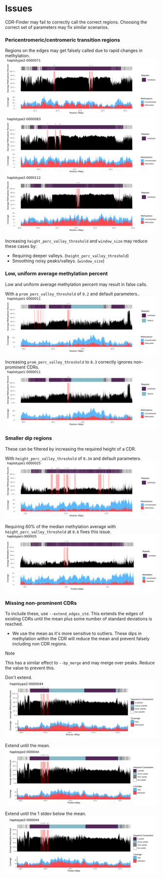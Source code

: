 # Issues
CDR-Finder may fail to correctly call the correct regions. Choosing the correct set of parameters may fix similar scenarios.

### Pericentromeric/centromeric transition regions
Regions on the edges may get falsely called due to rapid changes in methylation.
![](issues/HG00268_haplotype2-0000071.png)
![](issues/HG00358_haplotype2-0000083.png)
![](issues/HG01457_haplotype2-0000112.png)

Increasing `height_perc_valley_threshold` and `window_size` may reduce these cases by:
* Requiring deeper valleys. (`height_perc_valley_threshold`)
* Smoothing noisy peaks/valleys. (`window_size`)

### Low, uniform average methylation percent
Low and uniform average methylation percent may result in false calls.

With a `prom_perc_valley_threshold` of `0.2` and default parameters..
![](issues/NA19331_haplotype1-0000011_prom0.2.png)


Increasing `prom_perc_valley_threshold` to `0.3` correctly ignores non-prominent CDRs.
![](issues/NA19331_haplotype1-0000011_prom0.3.png)


### Smaller dip regions
These can be filtered by increasing the required height of a CDR.

With `height_perc_valley_threshold` of `0.34` and default parameters.
![](issues/NA19331_haplotype1-0000025_ht0.34.png)

Requiring 60% of the median methylation average with `height_perc_valley_threshold` at `0.6` fixes this issue.
![](issues/NA19331_haplotype1-0000025_ht0.6.png)

### Missing non-prominent CDRs
To include these, use `--extend_edges_std`. This extends the edges of existing CDRs until the mean plus some number of standard deviations is reached.
* We use the mean as it's more sensitive to outliers. These dips in methylation within the CDR will reduce the mean and prevent falsely including non CDR regions.

> [!Note]
> This has a similar effect to `--bp_merge` and may merge over peaks. Reduce the value to prevent this.

Don't extend.
![](issues/HG00731_haplotype2-0000044.png)

Extend until the mean.
![](issues/HG00731_haplotype2-0000044_ext0.png)

Extend until the 1 stdev below the mean.
![](issues/HG00731_haplotype2-0000044_ext-1.png)

